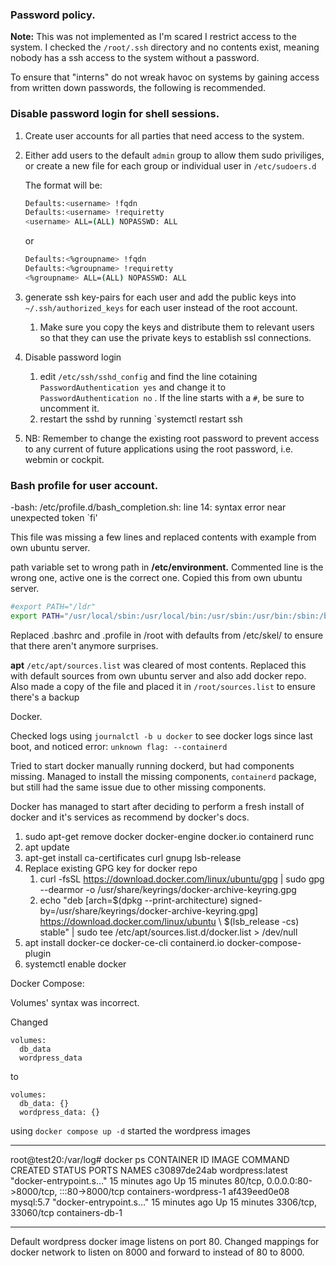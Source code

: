 ### Password policy.

**Note:** This was not implemented as I'm scared I restrict access to the system. I checked the `/root/.ssh` directory and no contents exist, meaning nobody has a ssh access to the system without a password. 

To ensure that "interns" do not wreak havoc on systems by gaining access from written down passwords, the following is recommended. 

### Disable password login for shell sessions.

1. Create user accounts for all parties that need access to the system.
2. Either add users to the default `admin` group to allow them sudo priviliges, or create a new file for each group or individual user in `/etc/sudoers.d`

	The format will be:
	
	```bash
	Defaults:<username> !fqdn
	Defaults:<username> !requiretty
	<username> ALL=(ALL) NOPASSWD: ALL
	```
	
	or 
	```bash
	Defaults:<%groupname> !fqdn
	Defaults:<%groupname> !requiretty
	<%groupname> ALL=(ALL) NOPASSWD: ALL
	```


3. generate ssh key-pairs for each user and add the public keys into `~/.ssh/authorized_keys` for each user instead of the root account.
	1. Make sure you copy the keys and distribute them to relevant users so that they can use the private keys to establish ssl connections. 
4. Disable password login
	1. edit `/etc/ssh/sshd_config` and find the line cotaining `PasswordAuthentication yes` and change it to `PasswordAuthentication no` . If the line starts with a `#`, be sure to uncomment it.
	2. restart the sshd by running `systemctl restart ssh
5. NB: Remember to change the existing root password to prevent access to any current of future applications using the root password, i.e. webmin or cockpit. 




### Bash profile for user account.

-bash: /etc/profile.d/bash_completion.sh: line 14: syntax error near unexpected token `fi'

This file was missing a few lines and replaced contents with example from own ubuntu server. 

path variable set to wrong path in **/etc/environment.** Commented line is the wrong one, active one is the correct one. Copied this from own ubuntu server.
 ```bash
#export PATH="/ldr"
export PATH="/usr/local/sbin:/usr/local/bin:/usr/sbin:/usr/bin:/sbin:/bin:/usr/games:/usr/local/games:/snap/bin"

```

Replaced .bashrc and .profile in /root with defaults from /etc/skel/ to ensure that there aren't anymore surprises.

**apt** 
`/etc/apt/sources.list` was cleared of most contents.  Replaced this with default sources from own ubuntu server and also add docker repo.  Also made a copy of the file and placed it in `/root/sources.list` to ensure there's a backup


Docker.

Checked logs using `journalctl -b u docker`  to see docker logs since last boot, and noticed error: `unknown flag: --containerd`

Tried to start docker manually running dockerd, but had components missing. Managed to install the missing components, `containerd`  package, but still had the same issue due to other missing components. 

Docker has managed to start after deciding to perform a fresh install of docker and it's services as recommend by docker's docs. 
1. sudo apt-get remove docker docker-engine docker.io containerd runc
2. apt update
3. apt-get install ca-certificates curl gnupg lsb-release
4. Replace existing GPG key for docker repo
	1. curl -fsSL https://download.docker.com/linux/ubuntu/gpg | sudo gpg --dearmor -o /usr/share/keyrings/docker-archive-keyring.gpg
	2. echo   "deb [arch=$(dpkg --print-architecture) signed-by=/usr/share/keyrings/docker-archive-keyring.gpg] https://download.docker.com/linux/ubuntu \ $(lsb_release -cs) stable" | sudo tee /etc/apt/sources.list.d/docker.list > /dev/null
5. apt install docker-ce docker-ce-cli containerd.io docker-compose-plugin
6. systemctl enable docker

Docker Compose:

Volumes' syntax was incorrect. 

Changed 
```docker
volumes:
  db_data
  wordpress_data
```

to 

```docker
volumes:
  db_data: {}
  wordpress_data: {}

```

using `docker compose up -d` started the wordpress images 
_________________________________________________________________________________________________________________________________________________________
root@test20:/var/log# docker ps
CONTAINER ID   IMAGE              COMMAND                  CREATED          STATUS          PORTS                                           NAMES
c30897de24ab   wordpress:latest   "docker-entrypoint.s…"   15 minutes ago   Up 15 minutes   80/tcp, 0.0.0.0:80->8000/tcp, :::80->8000/tcp   containers-wordpress-1
af439eed0e08   mysql:5.7          "docker-entrypoint.s…"   15 minutes ago   Up 15 minutes   3306/tcp, 33060/tcp                             containers-db-1
_________________________________________________________________________________________________________________________________________________________

Default wordpress docker image listens on port 80. Changed mappings for docker network to listen on 8000 and forward to instead of 80 to 8000.

